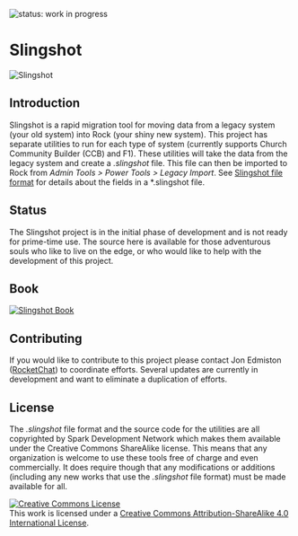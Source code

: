 ![status: work in progress](https://img.shields.io/badge/status-work%20in%20progress-orange.svg)

# Slingshot

![Slingshot](https://raw.githubusercontent.com/SparkDevNetwork/Slingshot/develop/Images/slingshot.png)

## Introduction
Slingshot is a rapid migration tool for moving data from a legacy system (your old system) into Rock (your shiny new system). This project has separate utilities to run for each type of system (currently supports Church Community Builder (CCB) and F1). These utilities will take the data from the legacy system and create a *.slingshot* file. This file can then be imported to Rock from *Admin Tools > Power Tools > Legacy Import*.  See <a href="https://github.com/SparkDevNetwork/Rock/blob/develop/Documentation/slingshot-file-format.md">Slingshot file format</a> for details about the fields in a *.slingshot file.

## Status
The Slingshot project is in the initial phase of development and is not ready for prime-time use. The source here is available for those adventurous souls who like to live on the edge, or who would like to help with the development of this project.

## Book
[![Slingshot Book](https://github.com/SparkDevNetwork/Slingshot/raw/master/Images/SlingshotBook.png)](https://www.rockrms.com/documentation/slingshot)


## Contributing
If you would like to contribute to this project please contact Jon Edmiston ([RocketChat](https://chat.rockrms.com/)) to coordinate efforts. Several updates are currently in development and want to eliminate a duplication of efforts.

## License
The *.slingshot* file format and the source code for the utilities are all copyrighted by Spark Development Network which makes them available under the Creative Commons ShareAlike license. This means that any organization is welcome to use these tools free of charge and even commercially. It does require though that any modifications or additions (including any new works that use the *.slingshot* file format) must be made available for all.

<a rel="license" href="http://creativecommons.org/licenses/by-sa/4.0/"><img alt="Creative Commons License" style="border-width:0" src="https://i.creativecommons.org/l/by-sa/4.0/88x31.png" /></a><br />This work is licensed under a <a rel="license" href="http://creativecommons.org/licenses/by-sa/4.0/">Creative Commons Attribution-ShareAlike 4.0 International License</a>.
